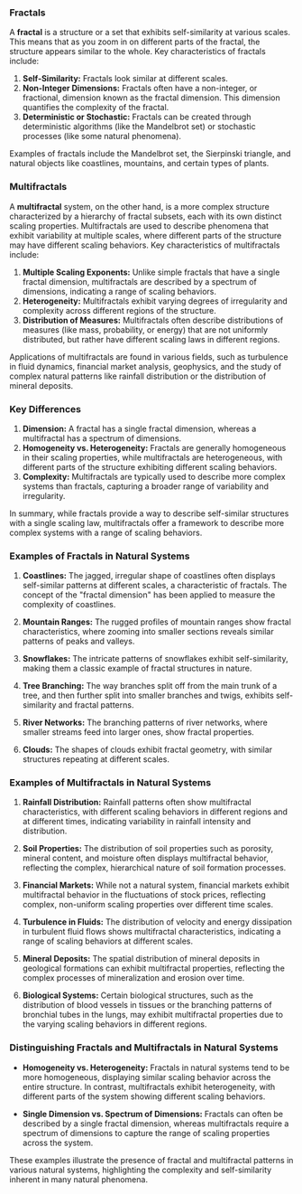 ### Fractals

A **fractal** is a structure or a set that exhibits self-similarity at various scales. This means that as you zoom in on different parts of the fractal, the structure appears similar to the whole. Key characteristics of fractals include:

1. **Self-Similarity:** Fractals look similar at different scales.
2. **Non-Integer Dimensions:** Fractals often have a non-integer, or fractional, dimension known as the fractal dimension. This dimension quantifies the complexity of the fractal.
3. **Deterministic or Stochastic:** Fractals can be created through deterministic algorithms (like the Mandelbrot set) or stochastic processes (like some natural phenomena).

Examples of fractals include the Mandelbrot set, the Sierpinski triangle, and natural objects like coastlines, mountains, and certain types of plants.

### Multifractals

A **multifractal** system, on the other hand, is a more complex structure characterized by a hierarchy of fractal subsets, each with its own distinct scaling properties. Multifractals are used to describe phenomena that exhibit variability at multiple scales, where different parts of the structure may have different scaling behaviors. Key characteristics of multifractals include:

1. **Multiple Scaling Exponents:** Unlike simple fractals that have a single fractal dimension, multifractals are described by a spectrum of dimensions, indicating a range of scaling behaviors.
2. **Heterogeneity:** Multifractals exhibit varying degrees of irregularity and complexity across different regions of the structure.
3. **Distribution of Measures:** Multifractals often describe distributions of measures (like mass, probability, or energy) that are not uniformly distributed, but rather have different scaling laws in different regions.

Applications of multifractals are found in various fields, such as turbulence in fluid dynamics, financial market analysis, geophysics, and the study of complex natural patterns like rainfall distribution or the distribution of mineral deposits.

### Key Differences

1. **Dimension:** A fractal has a single fractal dimension, whereas a multifractal has a spectrum of dimensions.
2. **Homogeneity vs. Heterogeneity:** Fractals are generally homogeneous in their scaling properties, while multifractals are heterogeneous, with different parts of the structure exhibiting different scaling behaviors.
3. **Complexity:** Multifractals are typically used to describe more complex systems than fractals, capturing a broader range of variability and irregularity.

In summary, while fractals provide a way to describe self-similar structures with a single scaling law, multifractals offer a framework to describe more complex systems with a range of scaling behaviors.

### Examples of Fractals in Natural Systems

1. **Coastlines:** The jagged, irregular shape of coastlines often displays self-similar patterns at different scales, a characteristic of fractals. The concept of the "fractal dimension" has been applied to measure the complexity of coastlines.
    
2. **Mountain Ranges:** The rugged profiles of mountain ranges show fractal characteristics, where zooming into smaller sections reveals similar patterns of peaks and valleys.
    
3. **Snowflakes:** The intricate patterns of snowflakes exhibit self-similarity, making them a classic example of fractal structures in nature.
    
4. **Tree Branching:** The way branches split off from the main trunk of a tree, and then further split into smaller branches and twigs, exhibits self-similarity and fractal patterns.
    
5. **River Networks:** The branching patterns of river networks, where smaller streams feed into larger ones, show fractal properties.
    
6. **Clouds:** The shapes of clouds exhibit fractal geometry, with similar structures repeating at different scales.
    

### Examples of Multifractals in Natural Systems

1. **Rainfall Distribution:** Rainfall patterns often show multifractal characteristics, with different scaling behaviors in different regions and at different times, indicating variability in rainfall intensity and distribution.
    
2. **Soil Properties:** The distribution of soil properties such as porosity, mineral content, and moisture often displays multifractal behavior, reflecting the complex, hierarchical nature of soil formation processes.
    
3. **Financial Markets:** While not a natural system, financial markets exhibit multifractal behavior in the fluctuations of stock prices, reflecting complex, non-uniform scaling properties over different time scales.
    
4. **Turbulence in Fluids:** The distribution of velocity and energy dissipation in turbulent fluid flows shows multifractal characteristics, indicating a range of scaling behaviors at different scales.
    
5. **Mineral Deposits:** The spatial distribution of mineral deposits in geological formations can exhibit multifractal properties, reflecting the complex processes of mineralization and erosion over time.
    
6. **Biological Systems:** Certain biological structures, such as the distribution of blood vessels in tissues or the branching patterns of bronchial tubes in the lungs, may exhibit multifractal properties due to the varying scaling behaviors in different regions.
    

### Distinguishing Fractals and Multifractals in Natural Systems

- **Homogeneity vs. Heterogeneity:** Fractals in natural systems tend to be more homogeneous, displaying similar scaling behavior across the entire structure. In contrast, multifractals exhibit heterogeneity, with different parts of the system showing different scaling behaviors.
    
- **Single Dimension vs. Spectrum of Dimensions:** Fractals can often be described by a single fractal dimension, whereas multifractals require a spectrum of dimensions to capture the range of scaling properties across the system.
    

These examples illustrate the presence of fractal and multifractal patterns in various natural systems, highlighting the complexity and self-similarity inherent in many natural phenomena.